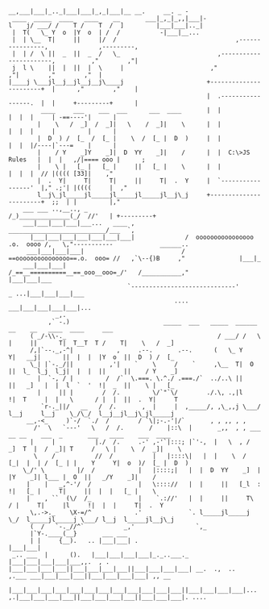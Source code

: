 
 
                
                                         __,___|___|_.._|___|___|_,_|___|__ __.     __. _ -
	 ____  _____  ____   ____    __       ___|_,_|_,,|___|-
	l    j/ ___/ /    T /    T  /  ]         |___|___|.._|                    
	 |  T(   \_ Y  o  |Y  o  | /  /           -|___|__...
 	 |  | \__  T|     ||     |/  /                                 ,----------------,              ,---------,
	 |  | /  \ ||  _  ||  _  /   \_                           ,-----------------------,          ,"        ,"|
 	 j  l \    ||  |  ||  |  \     |                        ,"                      ,"|        ,"        ,"  |
	|____j \___jl__j__jl__j__j\____j                       +-----------------------+  |      ,"        ,"    |
                                                           |  .-----------------.  |  |     +---------+      |
             ____     ___    ___  ___      ___  ____       |  |                 |  |  |     | -==----'|      |
            |    \   /  _]  /  _]|   \    /  _]|    \      |  |                 |  |  |     |         |      |
            |  D  ) /  [_  /  [_ |    \  /  [_ |  D  )     |  |                 |  |  |/----|`---=    |      |
            |    / Y    _]Y    _]|  D  YY    _]|    /      |  |  C:\>JS Rules   |  |  |   ,/|==== ooo |      ;          
            |    \ |   [_ |   [_ |     ||   [_ |    \      |  |                 |  |  |  // |(((( [33]|    ,"
            |  .  Y|     T|     T|     ||     T|  .  Y     |  `-----------------'  |," .;'| |((((     |  ," 
            l__j\_jl_____jl_____jl_____jl_____jl__j\_j     +-----------------------+  ;;  | |         |,"     
        ___ ___ ..,__.., _                                      /_)______________(_/  //'   | +---------+            
        ___|___|___|___|___...   ____ ,                 ___________________________/___  `,                         
          |___|___|___|___|___|___|___|              /  oooooooooooooooo  .o.  oooo /,   \,"-----------             ______..
         ___|___|___|___|                           / ==ooooooooooooooo==.o.  ooo= //   ,`\--{)B     ,"               |___|_ 
        ___|___|___|                               /_==__==========__==_ooo__ooo=_/'   /___________,"           |___|___|___ 
				                     `-----------------------------'                     _ ...|___|___|___|___ 
  												  ....   ___|___|___|___|___|...
	             _,.                                                                                 
	           ,` -.)					       _____  ___   _____  ______  __    __   ____  ____     ___
	 	  ( _/-\\-._                                          / ___/ /   \ |     ||      T|  T__T  T /    T|    \   /  _]
		  /,|`--._,-^|            ,     .--.       .--.      (   \_ Y     Y|   __j|      ||  |  |  |Y  o  ||  D  ) /  [_
		  \_| |`-._/||          ,'|    `    \     /    `     ,\__  T|  O  ||  l_  l_j  l_j|  |  |  ||     ||    / Y    _]
		    |  `-, / |         /  /`  \.===. \.^./ .===./`  ../..\ ||     ||   _]   |  |  l  `  '  !|  _  ||    \ |   [_
		    |     || |        /  /.         \/`"`\/        ./.\, .,|l     !|  T     |  |   \      / |  |  ||  .  Y|     T
		     `r-._||/   __   /  /.       ,  |     |  ,_____/, ,\_,,j \___/ l__j     l__j    \_/\_/  l__j__jl__j\_jl_____j
		 __,-<_     )`-/  `./  /        / `\|;-.-'|/`       , , ,, , ,
	       /'  \   `---'   \   /  /.       /    |::\  |       _,,  , , ___ __ __    ___  _       ___   ____    ___  ____
	      |     |           |./  /.     .-' ,-'`|:::; |`'-,  |   \  , /  _]  T  |  /  _]| T     /   \ |    \  /  _]|    \
	       \    /           //  /           |   |::::\|   |  |    \  /  [_|  |  | /  [_ | |    Y     Y|  o  )/  [_ |  D  )
		\_/' \         |/  /            |   |::::;|   |  |  D  YY    _]  |  |Y    _]| l___ |  O  ||   _/Y    _]|    /
		 |    |   _,^-'/  /             |   \:::://   |  |     ||   [_l  :  !|   [_ |     T|     ||  |  |   [_ |    \
		 |    , ``  (\/  /_             |    `.://'   |  |     ||     T\   / |     T|     |l     !|  |  |     T|  .  Y
		  \,.->._    \X-=/^            .'             `. l_____jl_____j \_/  l_____jl_____j \___/ l__j  l_____jl__j\_j
		  (  /   `-._//^`           _,'                 `,_
		  |`Y-.____(__}       ___ ___
		  | |     {__).   .. |___|___| .                                                  |___|___|
	 _.. ___  |      ().   |___|___|___|___|_._..___._				    |___|___|___|___|___,,.  , .
	|___|___|___|___||___|___|___|___||___|___|___|___| __.  .,  ..          ,.___ ___|___|___|___||___|___|___|___| ,, __
      |___|___|___|___|___|___|___|___|___|___|___|___||___|___|___|___|...  ,.|___|___|___|___||___|___|___|___||___|___|___|. ....
		
